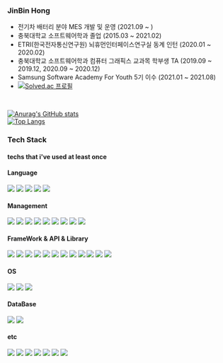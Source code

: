 ### JinBin Hong 
- 전기차 배터리 분야 MES 개발 및 운영 (2021.09 ~ )
- 충북대학교 소프트웨어학과 졸업 (2015.03 ~ 2021.02)
- ETRI(한국전자통신연구원) 뇌휴먼인터페이스연구실 동계 인턴 (2020.01 ~ 2020.02)
- 충북대학교 소프트웨어학과 컴퓨터 그래픽스 교과목 학부생 TA (2019.09 ~ 2019.12, 2020.09 ~ 2020.12)
- Samsung Software Academy For Youth 5기 이수 (2021.01 ~ 2021.08)
- [![Solved.ac 프로필](http://mazassumnida.wtf/api/mini/generate_badge?boj=jbhongg)](https://solved.ac/jbhongg) 

<br>

[![Anurag's GitHub stats](https://github-readme-stats.vercel.app/api?username=jbhongg&show_icons=true&theme=radical)](https://github.com/anuraghazra/github-readme-stats)
<br>
[![Top Langs](https://github-readme-stats.vercel.app/api/top-langs/?username=jbhongg&layout=compact&langs_count=10)](https://github.com/anuraghazra/github-readme-stats)

### Tech Stack

#### techs that i've used at least once

#### Language
<img src="https://img.shields.io/badge/C-A8B9CC?style=flat-square&logo=C&logoColor=white"/>   <img src="https://img.shields.io/badge/CPP-00599C?style=flat-square&logo=C%2B%2B&logoColor=white"/>   <img src="https://img.shields.io/badge/C Sharp-239120?style=flat-square&logo=C Sharp&logoColor=white"/>   <img src="https://img.shields.io/badge/Python-3776AB?style=flat-square&logo=Python&logoColor=white"/>  <img src="https://img.shields.io/badge/Java-007396?style=flat-square&logo=Java&logoColor=white"/>

#### Management
<img src="https://img.shields.io/badge/Confluence-172B4D?style=flat-square&logo=Confluence&logoColor=white"/>  <img src="https://img.shields.io/badge/Jira-0052CC?style=flat-square&logo=Jira&logoColor=white"/>  <img src="https://img.shields.io/badge/Bitbucket-0052CC?style=flat-square&logo=Bitbucket&logoColor=white"/>  <img src="https://img.shields.io/badge/Bamboo-0052CC?style=flat-square&logo=Bamboo&logoColor=white"/>  <img src="https://img.shields.io/badge/Sourcetree-0052CC?style=flat-square&logo=Sourcetree&logoColor=white"/>  <img src="https://img.shields.io/badge/Git-F05032?style=flat-square&logo=Git&logoColor=white"/>  <img src="https://img.shields.io/badge/GitHub-181717?style=flat-square&logo=GitHub&logoColor=white"/>  <img src="https://img.shields.io/badge/GitLab-FCA121?style=flat-square&logo=GitLab&logoColor=white"/>  <img src="https://img.shields.io/badge/Docker-2496ED?style=flat-square&logo=Docker&logoColor=white"/>

#### FrameWork & API & Library
<img src="https://img.shields.io/badge/Spring-6DB33F?style=flat-square&logo=Spring&logoColor=white"/>  <img src="https://img.shields.io/badge/SpringBoot-6DB33F?style=flat-square&logo=SpringBoot&logoColor=white"/> <img src="https://img.shields.io/badge/OpenGL-5586A4?style=flat-square&logo=OpenGL&logoColor=white"/>  <img src="https://img.shields.io/badge/Jquery-0769AD?style=flat-square&logo=jQuery&logoColor=white"/>  <img src="https://img.shields.io/badge/Chart.js-FF6384?style=flat-square&logo=Chart.js&logoColor=white"/>  <img src="https://img.shields.io/badge/D3.js-F9A03C?style=flat-square&logo=D3.js&logoColor=white"/>  <img src="https://img.shields.io/badge/Vue.js-4FC08D?style=flat-square&logo=Vue.js&logoColor=white"/>  <img src="https://img.shields.io/badge/OpenCV-5C3EE8?style=flat-square&logo=OpenCV&logoColor=white"/>  <img src="https://img.shields.io/badge/scikit-learn-F7931E?style=flat-square&logo=scikit-learn&logoColor=white"/>  <img src="https://img.shields.io/badge/Hibernate-59666C?style=flat-square&logo=Hibernate&logoColor=white"/>  <img src="https://img.shields.io/badge/WebRTC-333333?style=flat-square&logo=WebRTC&logoColor=white"/> <img src="https://img.shields.io/badge/JSONWebTokens-000000?style=flat-square&logo=JSONWebTokens&logoColor=white"/>

#### OS
<img src="https://img.shields.io/badge/Linux-FCC624?style=flat-square&logo=Linux&logoColor=white"/>  <img src="https://img.shields.io/badge/Ubuntu-E95420?style=flat-square&logo=Ubuntu&logoColor=white"/>  <img src="https://img.shields.io/badge/CentOS-262577?style=flat-square&logo=CentOS&logoColor=white"/>  

#### DataBase
<img src="https://img.shields.io/badge/MySQL-4479A1?style=flat-square&logo=MySQL&logoColor=white"/>  <img src="https://img.shields.io/badge/Oracle-F80000?style=flat-square&logo=Oracle&logoColor=white"/>

#### etc
<img src="https://img.shields.io/badge/RaspberryPi-A22846?style=flat-square&logo=RaspberryPi&logoColor=white"/>  <img src="https://img.shields.io/badge/Arduino-00979D?style=flat-square&logo=Arduino&logoColor=white"/>  <img src="https://img.shields.io/badge/XAMPP-FB7A24?style=flat-square&logo=XAMPP&logoColor=white"/>  <img src="https://img.shields.io/badge/ApacheTomcat-F8DC75?style=flat-square&logo=ApacheTomcat&logoColor=white"/>  <img src="https://img.shields.io/badge/VirtualBox-183A61?style=flat-square&logo=VirtualBox&logoColor=white"/>  <img src="https://img.shields.io/badge/AmazonAWS-232F3E?style=flat-square&logo=AmazonAWS&logoColor=white"/>  <img src="https://img.shields.io/badge/NGINX-009639?style=flat-square&logo=NGINX&logoColor=white"/>

